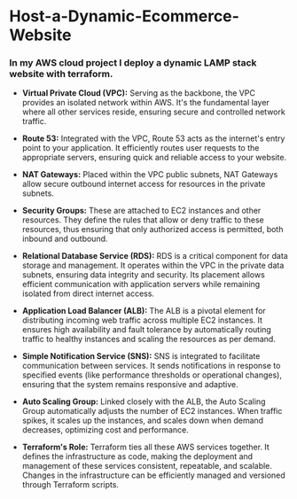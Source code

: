 # Host-a-Dynamic-Ecommerce-Website

<h3>In my AWS cloud project I deploy a dynamic LAMP stack website with terraform.</h3>


* <b>Virtual Private Cloud (VPC):</b> Serving as the backbone, the VPC provides an isolated network within AWS. It's the fundamental layer where all other services reside, ensuring secure and controlled network traffic.

* <b>Route 53:</b> Integrated with the VPC, Route 53 acts as the internet's entry point to your application. It efficiently routes user requests to the appropriate servers, ensuring quick and reliable access to your website.

* <b>NAT Gateways:</b> Placed within the VPC public subnets, NAT Gateways allow secure outbound internet access for resources in the private subnets.

* <b>Security Groups:</b> These are attached to EC2 instances and other resources. They define the rules that allow or deny traffic to these resources, thus ensuring that only authorized access is permitted, both inbound and outbound.

* <b>Relational Database Service (RDS):</b> RDS is a critical component for data storage and management. It operates within the VPC in the private data subnets, ensuring data integrity and security. Its placement allows efficient communication with application servers while remaining isolated from direct internet access.

* <b>Application Load Balancer (ALB):</b> The ALB is a pivotal element for distributing incoming web traffic across multiple EC2 instances. It ensures high availability and fault tolerance by automatically routing traffic to healthy instances and scaling the resources as per demand.

* <b>Simple Notification Service (SNS):</b> SNS is integrated to facilitate communication between services. It sends notifications in response to specified events (like performance thresholds or operational changes), ensuring that the system remains responsive and adaptive.

* <b>Auto Scaling Group:</b> Linked closely with the ALB, the Auto Scaling Group automatically adjusts the number of EC2 instances. When traffic spikes, it scales up the instances, and scales down when demand decreases, optimizing cost and performance.

* <b>Terraform's Role:</b> Terraform ties all these AWS services together. It defines the infrastructure as code, making the deployment and management of these services consistent, repeatable, and scalable. Changes in the infrastructure can be efficiently managed and versioned through Terraform scripts.
